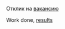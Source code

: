 Отклик на [вакансию](https://vc.ru/tinkoff/262140-verstalshchik-storis-v-tinkoff-biznes) 

Work done, [results](https://mikhailklemin.github.io/tinkoff2/dest/)
